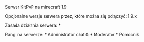 Serwer KitPvP na minecraft 1.9

Opcjonalne wersje serwera przez, które można się połączyć: 1.9.x

Zasada działania serwera:
        * 




Rangi na serwerze:
       * Administrator      chat:&
       * Moderator
       * Pomocnik
